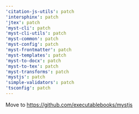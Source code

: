 ```yaml
---
'citation-js-utils': patch
'intersphinx': patch
'jtex': patch
'myst-cli': patch
'myst-cli-utils': patch
'myst-common': patch
'myst-config': patch
'myst-frontmatter': patch
'myst-templates': patch
'myst-to-docx': patch
'myst-to-tex': patch
'myst-transforms': patch
'mystjs': patch
'simple-validators': patch
'tsconfig': patch
---
```


Move to https://github.com/executablebooks/mystjs

